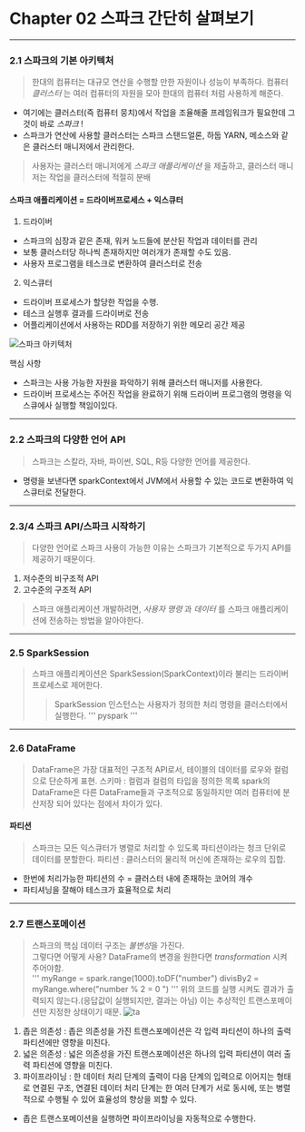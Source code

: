 # Chapter 02 스파크 간단히 살펴보기
- - - 
### 2.1 스파크의 기본 아키텍처
> 한대의 컴퓨터는 대규모 연산을 수행할 만한 자원이나 성능이 부족하다. 
> 컴퓨터 *클러스터* 는 여러 컴퓨터의 자원을 모아 한대의 컴퓨터 처럼 사용하게 해준다.    

* 여기에는 클러스터(즉 컴퓨터 뭉치)에서 작업을 조율해줄 프레임워크가 필요한데 그것이 바로 *스파크* !   
* 스파크가 연산에 사용할 클러스터는 스파크 스탠드얼론, 하둡 YARN, 메소스와 같은 클러스터 매니저에서 관리한다.   
> 사용자는 클러스터 매니저에게 *스파크 애플리케이션* 을 제출하고, 클러스터 매니저는 작업을 클러스터에 적절히 분배
#### 스파크 애플리케이션 = 드라이버프로세스 + 익스큐터 
1. 드라이버 
* 스파크의 심장과 같은 존재, 워커 노드들에 분산된 작업과 데이터를 관리
* 보통 클러스터당 하나씩 존재하지만 여러개가 존재할 수도 있음.
* 사용자 프로그램을 테스크로 변환하여 클러스터로 전송
2. 익스큐터 
* 드라이버 프로세스가 할당한 작업을 수행.   
* 테스크 실행후 결과를 드라이버로 전송
* 어플리케이션에서 사용하는 RDD를 저장하기 위한 메모리 공간 제공

![스파크 아키텍처](https://user-images.githubusercontent.com/60355414/84154186-bf0d5500-aaa1-11ea-94fd-9266877deccc.PNG)

핵심 사항
* 스파크는 사용 가능한 자원을 파악하기 위해 클러스터 매니저를 사용한다.
* 드라이버 프로세스는 주어진 작업을 완료하기 위해 드라이버 프로그램의 명령을 익스큐에사 실행할 책임이있다. 
 - - -
 ### 2.2 스파크의 다양한 언어 API
 > 스파크는 스칼라, 자바, 파이썬, SQL, R등 다양한 언어를 제공한다. 
 *  명령을 보낸다면 sparkContext에서 JVM에서 사용할 수 있는 코드로 변환하여 익스큐터로 전달한다. 
 - - - 
 ### 2.3/4 스파크 API/스파크 시작하기
 > 다양한 언어로 스파크 사용이 가능한 이유는 스파크가 기본적으로 두가지 API를 제공하기 때문이다.
 1. 저수준의 비구조적 API
 2. 고수준의 구조적 API
 > 스파크 애플리케이션 개발하려면, *사용자 명령* 과 *데이터* 를 스파크 애플리케이션에 전송하는 방법을 알아야한다.
 - - -
 ### 2.5 SparkSession
 > 스파크 애플리케이션은 SparkSession(SparkContext)이라 불리는 드라이버 프로세스로 제어한다. 
 >  > SparkSession 인스턴스는 사용자가 정의한 처리 명령을 클러스터에서 실행한다. 
 '''
 pyspark
 '''
 - - -
 ### 2.6 DataFrame
 > DataFrame은 가장 대표적인 구조적 API로서, 테이블의 데이터를 로우와 컬럼으로 단순하게 표현.
 > 스키마 : 컬럼과 컬럼의 타입을 정의한 목록
 spark의 DataFrame은 다른 DataFrame들과 구조적으로 동일하지만 여러 컴퓨터에 분산저장 되어 있다는 점에서 차이가 있다.
 #### 파티션
 > 스파크는 모든 익스큐터가 병렬로 처리할 수 있도록 파티션이라는 청크 단위로 데이터를 분할한다.
 > 파티션 : 클러스터의 물리적 머신에 존재하는 로우의 집합.
 * 한번에 처리가능한 파티션의 수 = 클러스터 내에 존재하는 코어의 개수
 * 파티셔닝을 잘해야 테스크가 효율적으로 처리
 - - - 
 ### 2.7 트랜스포메이션
 > 스파크의 핵심 데이터 구조는 *불변성*을 가진다.   
 > 그렇다면 어떻게 사용? DataFrame의 변경을 원한다면 *transformation* 시켜 주어야함.      
 '''
 myRange = spark.range(1000).toDF("number")
 divisBy2 = myRange.where("number % 2 = 0 ")
 '''
 위의 코드를 실행 시켜도 결과가 출력되지 않는다.(응답값이 실행되지만, 결과는 아님) 이는 추상적인 트랜스포메이션만 지정한 상태이기 때문.
 ![ta](https://user-images.githubusercontent.com/60355414/84157104-47412980-aaa5-11ea-99e4-2f91ca65c9ec.PNG)
 1. 좁은 의존성 : 좁은 의존성을 가진 트랜스포메이션은 각 입력 파티션이 하나의 출력 파티션에만 영향을 미친다. 
 2. 넓은 의존성 : 넓은 의존성을 가진 트랜스포메이션은 하나의 입력 파티션이 여러 출력 파티션에 영향을 미친다. 
 3. 파이프라이닝 : 한 데이터 처리 단계의 출력이 다음 단계의 입력으로 이어지는 형태로 연결된 구조, 연결된 데이터 처리 단계는 한 여러 단계가 서로 동시에, 또는 병렬적으로 수행될 수 있어 효율성의 향상을 꾀할 수 있다. 
 * 좁은 트랜스포메이션을 실행하면 파이프라이닝을 자동적으로 수행한다. 

 
